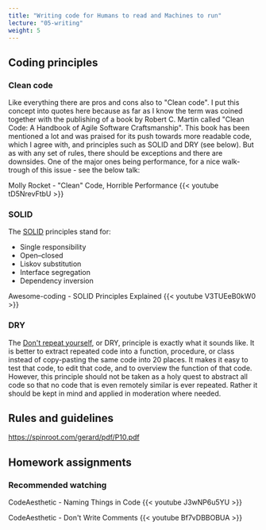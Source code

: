 ```yaml
---
title: "Writing code for Humans to read and Machines to run"
lecture: "05-writing"
weight: 5
---
```


## Coding principles

### Clean code

Like everything there are pros and cons also to "Clean code". I put this concept into quotes here because as far as I know the term was coined together with the publishing of a book by Robert C. Martin called "Clean Code: A Handbook of Agile Software Craftsmanship". This book has been mentioned a lot and was praised for its push towards more readable code, which I agree with, and principles such as SOLID and DRY (see below). But as with any set of rules, there should be exceptions and there are downsides. One of the major ones being performance, for a nice walk-trough of this issue  - see the below talk:

Molly Rocket - "Clean" Code, Horrible Performance
{{< youtube tD5NrevFtbU >}}

### SOLID

The [SOLID](https://en.wikipedia.org/wiki/SOLID) principles stand for:

- Single responsibility
- Open–closed
- Liskov substitution
- Interface segregation
- Dependency inversion

Awesome-coding - SOLID Principles Explained
{{< youtube V3TUEeB0kW0 >}}

### DRY

The [Don't repeat yourself](https://en.wikipedia.org/wiki/Don%27t_repeat_yourself), or DRY, principle is exactly what it sounds like. It is better to extract repeated code into a function, procedure, or class instead of copy-pasting the same code into 20 places. It makes it easy to test that code, to edit that code, and to overview the function of that code. However, this principle should not be taken as a holy quest to abstract all code so that no code that is even remotely similar is ever repeated. Rather it should be kept in mind and applied in moderation where needed.

## Rules and guidelines

https://spinroot.com/gerard/pdf/P10.pdf

## Homework assignments

### Recommended watching

CodeAesthetic - Naming Things in Code
{{< youtube J3wNP6u5YU >}}

CodeAesthetic - Don't Write Comments
{{< youtube Bf7vDBBOBUA >}}
